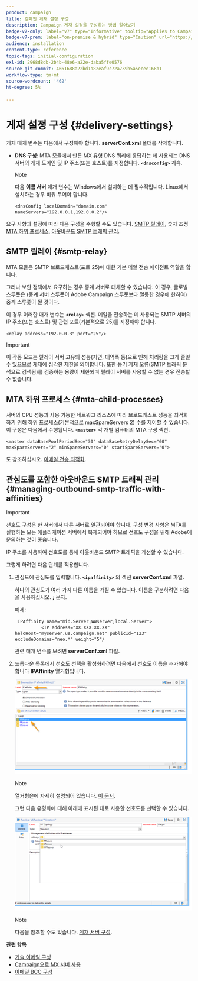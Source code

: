 ```yaml
---
product: campaign
title: 캠페인 게재 설정 구성
description: Campaign 게재 설정을 구성하는 방법 알아보기
badge-v7-only: label="v7" type="Informative" tooltip="Applies to Campaign Classic v7 only"
badge-v7-prem: label="on-premise & hybrid" type="Caution" url="https://experienceleague.adobe.com/docs/campaign-classic/using/installing-campaign-classic/architecture-and-hosting-models/hosting-models-lp/hosting-models.html" tooltip="Applies to on-premise and hybrid deployments only"
audience: installation
content-type: reference
topic-tags: initial-configuration
exl-id: 2968d8db-2b4b-48e6-a22e-daba5ffe0576
source-git-commit: 4661688a22bd1a82eaf9c72a739b5a5ecee168b1
workflow-type: tm+mt
source-wordcount: '462'
ht-degree: 5%

---
```


# 게재 설정 구성 {#delivery-settings}



게재 매개 변수는 다음에서 구성해야 합니다. **serverConf.xml** 폴더를 삭제합니다.

* **DNS 구성**: MTA 모듈에서 만든 MX 유형 DNS 쿼리에 응답하는 데 사용되는 DNS 서버의 게재 도메인 및 IP 주소(또는 호스트)를 지정합니다. **`<dnsconfig>`** 계속.

   >[!NOTE]
   >
   >다음 **이름 서버** 매개 변수는 Windows에서 설치하는 데 필수적입니다. Linux에서 설치하는 경우 비워 두어야 합니다.

   ```
   <dnsConfig localDomain="domain.com" nameServers="192.0.0.1,192.0.0.2"/>
   ```

요구 사항과 설정에 따라 다음 구성을 수행할 수도 있습니다. [SMTP 릴레이](#smtp-relay), 숫자 조정 [MTA 하위 프로세스](#mta-child-processes), [아웃바운드 SMTP 트래픽 관리](#managing-outbound-smtp-traffic-with-affinities).

## SMTP 릴레이 {#smtp-relay}

MTA 모듈은 SMTP 브로드캐스트(포트 25)에 대한 기본 메일 전송 에이전트 역할을 합니다.

그러나 보안 정책에서 요구하는 경우 중계 서버로 대체할 수 있습니다. 이 경우, 글로벌 스루풋은 (중계 서버 스루풋이 Adobe Campaign 스루풋보다 열등한 경우에 한하여) 중계 스루풋이 될 것이다.

이 경우 이러한 매개 변수는 **`<relay>`** 섹션. 메일을 전송하는 데 사용되는 SMTP 서버의 IP 주소(또는 호스트) 및 관련 포트(기본적으로 25)를 지정해야 합니다.

```
<relay address="192.0.0.3" port="25"/>
```

>[!IMPORTANT]
>
>이 작동 모드는 릴레이 서버 고유의 성능(지연, 대역폭 등)으로 인해 처리량을 크게 줄일 수 있으므로 게재에 심각한 제한을 의미합니다. 또한 동기 게재 오류(SMTP 트래픽 분석으로 검색됨)를 검증하는 용량이 제한되며 릴레이 서버를 사용할 수 없는 경우 전송할 수 없습니다.

## MTA 하위 프로세스 {#mta-child-processes}

서버의 CPU 성능과 사용 가능한 네트워크 리소스에 따라 브로드캐스트 성능을 최적화하기 위해 하위 프로세스(기본적으로 maxSpareServers 2) 수를 제어할 수 있습니다. 이 구성은 다음에서 수행됩니다. **`<master>`** 각 개별 컴퓨터의 MTA 구성 섹션.

```
<master dataBasePoolPeriodSec="30" dataBaseRetryDelaySec="60" maxSpareServers="2" minSpareServers="0" startSpareServers="0">
```

도 참조하십시오. [이메일 전송 최적화](../../installation/using/email-deliverability.md#email-sending-optimization).

## 관심도를 포함한 아웃바운드 SMTP 트래픽 관리 {#managing-outbound-smtp-traffic-with-affinities}

>[!IMPORTANT]
>
>선호도 구성은 한 서버에서 다른 서버로 일관되어야 합니다. 구성 변경 사항은 MTA를 실행하는 모든 애플리케이션 서버에서 복제되어야 하므로 선호도 구성을 위해 Adobe에 문의하는 것이 좋습니다.

IP 주소를 사용하여 선호도를 통해 아웃바운드 SMTP 트래픽을 개선할 수 있습니다.

그렇게 하려면 다음 단계를 적용합니다.

1. 관심도에 관심도를 입력합니다. **`<ipaffinity>`** 의 섹션 **serverConf.xml** 파일.

   하나의 관심도가 여러 가지 다른 이름을 가질 수 있습니다. 이름을 구분하려면 다음을 사용하십시오. **;** 문자.

   예제:

   ```
    IPAffinity name="mid.Server;WWserver;local.Server">
             <IP address="XX.XXX.XX.XX" heloHost="myserver.us.campaign.net" publicId="123" excludeDomains="neo.*" weight="5"/
   ```

   관련 매개 변수를 보려면 **serverConf.xml** 파일.

1. 드롭다운 목록에서 선호도 선택을 활성화하려면 다음에서 선호도 이름을 추가해야 합니다 **IPAffinity** 열거형입니다.

   ![](assets/ipaffinity_enum.png)

   >[!NOTE]
   >
   >열거형은에 자세히 설명되어 있습니다. [이 문서](../../platform/using/managing-enumerations.md).

   그런 다음 유형화에 대해 아래에 표시된 대로 사용할 선호도를 선택할 수 있습니다.

   ![](assets/ipaffinity_typology.png)

   >[!NOTE]
   >
   >다음을 참조할 수도 있습니다. [게재 서버 구성](../../installation/using/email-deliverability.md#delivery-server-configuration).

**관련 항목**
* [기술 이메일 구성](email-deliverability.md)
* [Campaign으로 MX 서버 사용](using-mx-servers.md)
* [이메일 BCC 구성](email-archiving.md)
